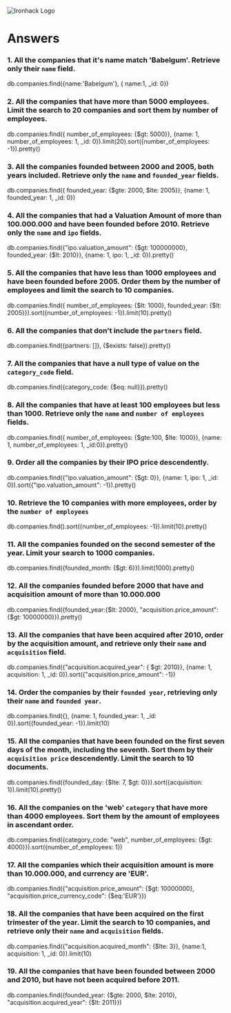 ![Ironhack Logo](https://i.imgur.com/1QgrNNw.png)

# Answers

### 1. All the companies that it's name match 'Babelgum'. Retrieve only their `name` field.
db.companies.find({name:'Babelgum'}, { name:1, _id: 0})

### 2. All the companies that have more than 5000 employees. Limit the search to 20 companies and sort them by **number of employees**.
db.companies.find({ number_of_employees: {$gt: 5000}}, {name: 1, number_of_employees: 1, _id: 0}).limit(20).sort({number_of_employees: -1}).pretty()

### 3. All the companies founded between 2000 and 2005, both years included. Retrieve only the `name` and `founded_year` fields.
db.companies.find({ founded_year: {$gte: 2000, $lte: 2005}}, {name: 1, founded_year: 1, _id: 0})

### 4. All the companies that had a Valuation Amount of more than 100.000.000 and have been founded before 2010. Retrieve only the `name` and `ipo` fields.
db.companies.find({"ipo.valuation_amount": {$gt: 100000000}, founded_year: {$lt: 2010}}, {name: 1, ipo: 1, _id: 0}).pretty()

### 5. All the companies that have less than 1000 employees and have been founded before 2005. Order them by the number of employees and limit the search to 10 companies.
db.companies.find({ number_of_employees: {$lt: 1000}, founded_year: {$lt: 2005}}).sort({number_of_employees: -1}).limit(10).pretty()

### 6. All the companies that don't include the `partners` field.
db.companies.find({partners: []}, {$exists: false}).pretty()

### 7. All the companies that have a null type of value on the `category_code` field.
db.companies.find({category_code: {$eq: null}}).pretty()

### 8. All the companies that have at least 100 employees but less than 1000. Retrieve only the `name` and `number of employees` fields.
db.companies.find({ number_of_employees: {$gte:100, $lte: 1000}}, {name: 1, number_of_employees: 1, _id:0}).pretty()

### 9. Order all the companies by their IPO price descendently.
db.companies.find({"ipo.valuation_amount": {$gt: 0}}, {name: 1, ipo: 1, _id: 0}).sort({"ipo.valuation_amount": -1}).pretty()

### 10. Retrieve the 10 companies with more employees, order by the `number of employees`
db.companies.find().sort({number_of_employees: -1}).limit(10).pretty()

### 11. All the companies founded on the second semester of the year. Limit your search to 1000 companies.
db.companies.find({founded_month: {$gt: 6}}).limit(1000).pretty()

<!-- ### 12. All the companies that have been 'deadpooled' after the third year. -->
<!-- Your Code Goes Here -->

### 12. All the companies founded before 2000 that have and acquisition amount of more than 10.000.000
db.companies.find({founded_year:{$lt: 2000}, "acquisition.price_amount":{$gt: 10000000}}).pretty()

### 13. All the companies that have been acquired after 2010, order by the acquisition amount, and retrieve only their `name` and `acquisition` field.
db.companies.find({"acquisition.acquired_year": { $gt: 2010}}, {name: 1, acquisition: 1, _id: 0}).sort({"acquisition.price_amount": -1})

### 14. Order the companies by their `founded year`, retrieving only their `name` and `founded year`.
<!-- Si no le pongo limit me sale aviso de ram // he puesto 10 de ejemplo-->
db.companies.find({}, {name: 1, founded_year: 1, _id: 0}).sort({founded_year: -1}).limit(10)

### 15. All the companies that have been founded on the first seven days of the month, including the seventh. Sort them by their `acquisition price` descendently. Limit the search to 10 documents.
db.companies.find({founded_day: {$lte: 7, $gt: 0}}).sort({acquisition: 1}).limit(10).pretty()

### 16. All the companies on the 'web' `category` that have more than 4000 employees. Sort them by the amount of employees in ascendant order.
db.companies.find({category_code: "web", number_of_employees: {$gt: 4000}}).sort({number_of_employees: 1})

### 17. All the companies which their acquisition amount is more than 10.000.000, and currency are 'EUR'.
db.companies.find({"acquisition.price_amount": {$gt: 10000000}, "acquisition.price_currency_code": {$eq:'EUR'}})

### 18. All the companies that have been acquired on the first trimester of the year. Limit the search to 10 companies, and retrieve only their `name` and `acquisition` fields.
db.companies.find({"acquisition.acquired_month": {$lte: 3}}, {name:1, acquisition: 1, _id: 0}).limit(10)

### 19. All the companies that have been founded between 2000 and 2010, but have not been acquired before 2011.
db.companies.find({founded_year: {$gte: 2000, $lte: 2010}, "acquisition.acquired_year": {$lt: 2011}})
